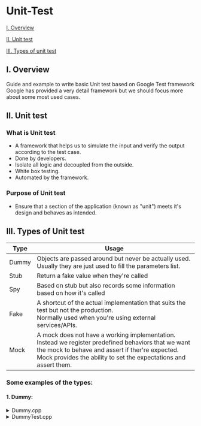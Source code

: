 # Unit-Test

[I. Overview](#overview)

[II. Unit test](#unittest)

[III. Types of unit test](#types)

<a name="overview"></a>
## I. Overview

Guide and example to write basic Unit test based on Google Test framework
Google has provided a very detail framework but we should focus more about some most used cases.

<a name="unittest"></a>
## II. Unit test

### What is Unit test

- A framework that helps us to simulate the input and verify the output according to the test case.
- Done by developers.
- Isolate all logic and decoupled from the outside.
- White box testing.
- Automated by the framework.

### Purpose of Unit test
- Ensure that a section of the application (known as "unit") meets it's design and behaves as intended.

<a name="types"></a>
## III. Types of Unit test

| Type | Usage |
|------|-------|
| Dummy | Objects are passed around but never be actually used.<br>Usually they are just used to fill the parameters list. |
| Stub | Return a fake value when they're called |
| Spy | Based on stub but also records some information based on how it's called |
| Fake | A shortcut of the actual implementation that suits the test but not the production.<br>Normally used when you're using external services/APIs. |
| Mock | A mock does not have a working implementation. Instead we register predefined behaviors that we want the mock to behave and assert if ther're expected.<br>Mock provides the ability to set the expectations and assert them. |

### Some examples of the types:
#### 1. Dummy:

<details>
  <summary>Dummy.cpp</summary>
  
 ```C++
  State Example::doSomething(const uint32_t value)
  {
      State ret = STATE_ERROR;
      if (STATE_ERROR == m_state)
          {
              Foo::doSomeOthers(value));
              ret = STATE_SUCCESS;
          }
      return ret;
  }
 ``` 
</details>

<details>
  <summary>DummyTest.cpp</summary>
  
 ```C++
  TEST_F(ExampleTest, doSomeThing_01)
  {
      //precondition set state != STATE_READY
      testObject->setState(STATE_ERROR);
      //run the test
      auto ret = testObject->doSomething(0);
      EXPECT_EQ(ret, STATE_ERROR);
  }
 ```
</details>

